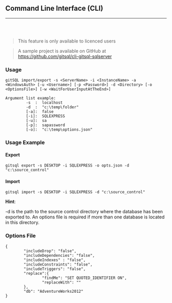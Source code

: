 ## Command Line Interface (CLI)

---
<br><br>

> This feature is only available to licenced users

> A sample project is available on GitHub at https://github.com/gitsql/cli-gitsql-sqlserver

### Usage

```
gitSQL import/export -s <ServerName> -i <InstanceName> -a <WindowsAuth> [-u <Username>] [-p <Password>] -d <Directory> [-o <OptionsFile>] [-w <WaitForUserInputAtTheEnd>]

Argument list example:
         -s  :  localhost
         -d  :  "c:\temp\folder"
         [-a]:  false
         [-i]:  SQLEXPRESS
         [-u]:  sa
         [-p]:  sapassword
         [-o]:  "c:\temp\options.json"
```

### Usage Example

#### Export

```
gitsql export -s DESKTOP -i SQLEXPRESS -o opts.json -d "c:\source_control"
```

#### Import

```
gitsql import -s DESKTOP -i SQLEXPRESS -d "c:\source_control"
```

__Hint__:

-d is the path to the source control directory where the database has been exported to. An options file is required if more than one database is located in this directory.

### Options File

```
{
        "includeDrop": "false",
        "includeDependencies": "false",
        "includeIndexes" : "false",
        "includeConstraints": "false",
        "includeTriggers": "false",
        "replace":{
                "findMe": "SET QUOTED_IDENTIFIER ON",
                "replaceWith": ""
        },
        "db": "AdventureWorks2012"
}
```
